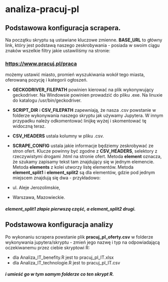 # analiza-pracuj-pl

## Podstawowa konfiguracja scrapera.

Na początku skryptu są ustawiane kluczowe zmienne. **BASE_URL** to główny link, który jest podstawą naszego zeskrobywania - posiada w swoim ciągu znaków wszelkie filtry jakie ustawiliśmy na stronie:
### https://www.pracuj.pl/praca 
możemy ustawić miasto, promień wyszukiwania wokół tego miasta, oferowaną pozycję i kategorii ogłoszeń.

* **GECKODRIVER_FILEPATH** powinien kierować na plik wykonywujący geckodriver. Na Windowsie powinien prowadzić do pliku .exe. Na linuxie do katalogu /usr/bin/geckodriver.
* **SCRIPT_DIR** i **CSV_FILEPATH** zapewniają, że nasza .csv powstanie w folderze wykonywania naszego skryptu jak używamy Jupytera. W innym przypadku należy odkomentować linijkę wyżej i skomentować tę widoczną teraz.
* **CSV_HEADERS** ustala kolumny w pliku .csv.
* **SCRAPE_CONFIG** ustala jakie informacje będziemy zeskrobywać ze stron ofert. Klucze powinny być zgodne z **CSV_HEADERS**, selektory z rzeczywistymi drogami .html na stronie ofert. Metoda **element** oznacza, że szukamy zapisamy tekst tam znajdujący się w jednym elemencie. Metoda **elements** z kolei utworzy listę elementów. Metoda **element_split1** i **element_split2** są dla elementów, gdzie pod jednym miejscem znajdują się dwa - przykładowo:

* ul. Aleje Jerozolimskie,
* Warszawa, Mazowieckie.
##### **element_split1** złapie pierwszą część, a **element_split2** drugi.

## Podstawowa konfiguracja analizy

Po wykonaniu scrapera powstanie plik **pracuj_pl_oferty.csv** w folderze wykonywania jupytera/skryptu - zmień jego nazwę i typ na odpowiadającą oczekiwanemu przez ciebie skryptowi R: 
* dla Analiza_IT_benefity.R jest to pracuj_pl_IT.xlsx
* dla Analiza_IT_technologie.R jest to pracuj_pl_IT.csv
##### i umieść go w tym samym folderze co ten skrypt R.

